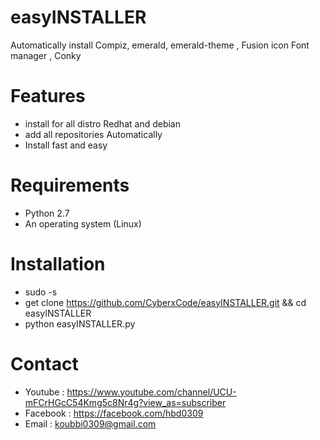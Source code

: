 
# easyINSTALLER
Automatically install Compiz, emerald, emerald-theme , Fusion icon
Font manager , Conky

# Features
- install for all distro Redhat and debian
- add all repositories Automatically
- Install fast and easy

# Requirements
- Python 2.7 
- An operating system (Linux)

# Installation
- sudo -s
- get clone https://github.com/CyberxCode/easyINSTALLER.git && cd easyINSTALLER
- python easyINSTALLER.py

# Contact
- Youtube : https://www.youtube.com/channel/UCU-mFCrHGcC54Kmg5c8Nr4g?view_as=subscriber
- Facebook : https://facebook.com/hbd0309
- Email : koubbi0309@gmail.com
